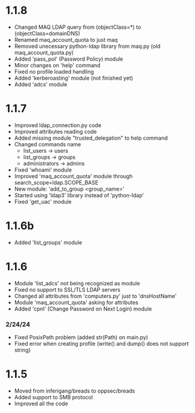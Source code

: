 # 1.1.8
- Changed MAQ LDAP query from (objectClass=*) to (objectClass=domainDNS)
- Renamed maq_account_quota to just maq
- Removed unecessary python-ldap library from maq.py (old maq_account_quota.py)
- Added 'pass_pol' (Password Policy) module
- Minor changes on 'help' command
- Fixed no profile loaded handling
- Added 'kerberoasting' module (not finished yet)
- Added 'adcs' module

# 1.1.7
- Improved ldap_connection.py code
- Improved attributes reading code
- Added missing module "trusted_delegation" to help command
- Changed commands name
    - list_users -> users
    - list_groups -> groups
    - administrators -> admins
- Fixed 'whoami' module
- Improved 'maq_account_quota' module through search_scope=ldap.SCOPE_BASE
- New module: 'add_to_group <username> <group_name>'
- Started using 'ldap3' library instead of 'python-ldap'
- Fixed 'get_uac' module

# 1.1.6b
- Added 'list_groups' module

# 1.1.6
- Module 'list_adcs' not being recognized as module
- Fixed no support to SSL/TLS LDAP servers
- Changed all attributes from 'computers.py' just to 'dnsHostName'
- Module 'maq_account_quota' asking for attributes
- Added 'cpnl' (Change Password on Next Login) module

### 2/24/24
- Fixed PosixPath problem (added str(Path) on main.py)
- Fixed error when creating profile (write() and dump() does not support string)

# 1.1.5
- Moved from inferigang/breads to oppsec/breads
- Added support to SMB protocol
- Improved all the code